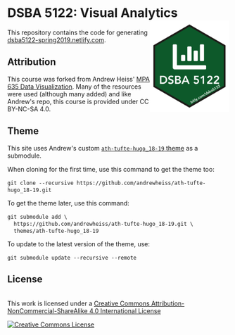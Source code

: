 # DSBA 5122: Visual Analytics <img src="./static/images/dsba5122.png" width="180px" align="right" />

This repository contains the code for generating [dsba5122-spring2019.netlify.com](https://dsba5122-spring2019.netlify.com).

## Attribution

This course was forked from Andrew Heiss' [MPA 635 Data Visualization](https://github.com/andrewheiss/datavizf18.classes.andrewheiss.com). Many of the resources were used (although many added) and like Andrew's repo, this course is provided under CC BY-NC-SA 4.0.

## Theme

This site uses Andrew's custom [`ath-tufte-hugo_18-19` theme](https://github.com/andrewheiss/ath-tufte-hugo_18-19) as a submodule.

When cloning for the first time, use this command to get the theme too:

    git clone --recursive https://github.com/andrewheiss/ath-tufte-hugo_18-19.git

To get the theme later, use this command:

    git submodule add \
      https://github.com/andrewheiss/ath-tufte-hugo_18-19.git \
      themes/ath-tufte-hugo_18-19

To update to the latest version of the theme, use:

    git submodule update --recursive --remote
    
## License

<br />This work is licensed under a <a rel="license" href="http://creativecommons.org/licenses/by-nc-sa/4.0/">Creative Commons Attribution-NonCommercial-ShareAlike 4.0 International License</a>

<a rel="license" href="http://creativecommons.org/licenses/by-nc-sa/4.0/"><img alt="Creative Commons License" style="border-width:0" src="https://i.creativecommons.org/l/by-nc-sa/4.0/88x31.png" /></a>
